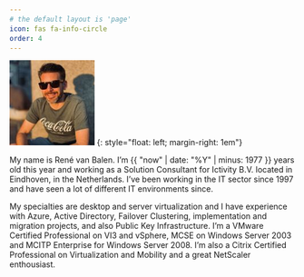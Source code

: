 ```yaml
---
# the default layout is 'page'
icon: fas fa-info-circle
order: 4
---
```


![René](/assets/images/rene-150x150.jpg)
{: style="float: left; margin-right: 1em"}

My name is René van Balen. I’m {{ "now" | date: "%Y" | minus: 1977 }} years old this year and working as a Solution Consultant for Ictivity B.V. located in Eindhoven, in the Netherlands. I’ve been working in the IT sector since 1997 and have seen a lot of different IT environments since.

My specialties are desktop and server virtualization and I have experience with Azure, Active Directory, Failover Clustering, implementation and migration projects, and also Public Key Infrastructure. I’m a VMware Certified Professional on VI3 and vSphere, MCSE on Windows Server 2003 and MCITP Enterprise for Windows Server 2008. I’m also a Citrix Certified Professional on Virtualization and Mobility and a great NetScaler enthousiast.
